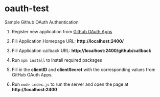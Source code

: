 # oauth-test

Sample Github OAuth Authentication

1. Register new application from [Github OAuth Apps](https://github.com/settings/applications/new)

2. Fill Application Homepage URL: **http://localhost:2400/**

3. Fill Application callback URL: **http://localhost:2400/github/callback**

4. Run ```npm install``` to install required packages

5. Fill in the **clientID** and **clientSecret** with the corresponding values from GitHub OAuth Apps.

6. Run ```node index.js``` to run the server and open the page at **http://localhost:2400**

